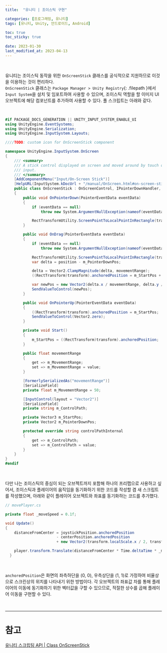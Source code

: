 ```yaml
---
title:  "유니티 | 조이스틱 구현"

categories: [프로그래밍, 유니티]
tags: [유니티, Unity, 안드로이드, Android]

toc: true
toc_sticky: true
 
date: 2023-01-30
last_modified_at: 2023-04-13
---
```


<br>

유니티는 조이스틱 동작을 위한 `OnScreenStick` 클래스를 공식적으로 지원하므로 이것을 이용하는 것이 편리하다.  
`OnScreenStick` 클래스는 `Package Manager > Unity Registry`{: .filepath }에서 `Input System`을 설치 및 임포트하여 사용할 수 있으며, 조이스틱 역할을 할 이미지 UI 오브젝트에 해당 컴포넌트를 추가하여 사용할 수 있다. 풀 스크립트는 아래와 같다.

<br>

```cs
#if PACKAGE_DOCS_GENERATION || UNITY_INPUT_SYSTEM_ENABLE_UI
using UnityEngine.EventSystems;
using UnityEngine.Serialization;
using UnityEngine.InputSystem.Layouts;

////TODO: custom icon for OnScreenStick component

namespace UnityEngine.InputSystem.OnScreen
{
    /// <summary>
    /// A stick control displayed on screen and moved around by touch or other pointer
    /// input.
    /// </summary>
    [AddComponentMenu("Input/On-Screen Stick")]
    [HelpURL(InputSystem.kDocUrl + "/manual/OnScreen.html#on-screen-sticks")]
    public class OnScreenStick : OnScreenControl, IPointerDownHandler, IPointerUpHandler, IDragHandler
    {
        public void OnPointerDown(PointerEventData eventData)
        {
            if (eventData == null)
                throw new System.ArgumentNullException(nameof(eventData));

            RectTransformUtility.ScreenPointToLocalPointInRectangle(transform.parent.GetComponentInParent<RectTransform>(), eventData.position, eventData.pressEventCamera, out m_PointerDownPos);
        }

        public void OnDrag(PointerEventData eventData)
        {
            if (eventData == null)
                throw new System.ArgumentNullException(nameof(eventData));

            RectTransformUtility.ScreenPointToLocalPointInRectangle(transform.parent.GetComponentInParent<RectTransform>(), eventData.position, eventData.pressEventCamera, out var position);
            var delta = position - m_PointerDownPos;

            delta = Vector2.ClampMagnitude(delta, movementRange);
            ((RectTransform)transform).anchoredPosition = m_StartPos + (Vector3)delta;

            var newPos = new Vector2(delta.x / movementRange, delta.y / movementRange);
            SendValueToControl(newPos);
        }

        public void OnPointerUp(PointerEventData eventData)
        {
            ((RectTransform)transform).anchoredPosition = m_StartPos;
            SendValueToControl(Vector2.zero);
        }

        private void Start()
        {
            m_StartPos = ((RectTransform)transform).anchoredPosition;
        }

        public float movementRange
        {
            get => m_MovementRange;
            set => m_MovementRange = value;
        }

        [FormerlySerializedAs("movementRange")]
        [SerializeField]
        private float m_MovementRange = 50;

        [InputControl(layout = "Vector2")]
        [SerializeField]
        private string m_ControlPath;

        private Vector3 m_StartPos;
        private Vector2 m_PointerDownPos;

        protected override string controlPathInternal
        {
            get => m_ControlPath;
            set => m_ControlPath = value;
        }
    }
}
#endif
```

<br>

다만 나는 조이스틱의 중심이 되는 오브젝트까지 포함해 하나의 프리팹으로 사용하고 싶어서, 조이스틱과 플레이어의 움직임을 동기화하기 위한 코드를 작성할 겸 새 스크립트를 작성했으며, 아래와 같이 플레이어 오브젝트와 좌표를 동기화하는 코드를 추가했다.

```cs
// movePlayer.cs

private float _moveSpeed = 0.1f;

void Update()
{
    distanceFromCenter = joystickPosition.anchoredPosition
                       - centerPosition.anchoredPosition
                       + new Vector2(transform.localScale.x / 2, transform.localScale.y / 2);

    player.transform.Translate(distanceFromCenter * Time.deltaTime * _moveSpeed);
  }
```

<br>

`anchoredPosition`은 화면의 좌측하단을 (0, 0), 우측상단을 (1, 1)로 가정하여 비율상으로 스크린상의 위치를 나타내기 위한 방법이다. 각 오브젝트의 좌표값 차를 통해 플레이어의 이동에 동기화하기 위한 벡터값을 구할 수 있으므로, 적절한 상수를 곱해 플레이어 이동을 구현할 수 있다.

<br>

---
# 참고
[유니티 스크립팅 API | Class OnScreenStick](https://docs.unity3d.com/Packages/com.unity.inputsystem@1.0/api/UnityEngine.InputSystem.OnScreen.OnScreenStick.html)